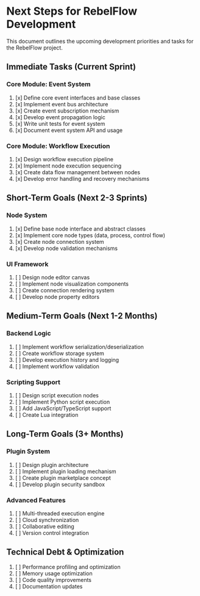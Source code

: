 # Next Steps for RebelFlow Development

This document outlines the upcoming development priorities and tasks for the RebelFlow project.

## Immediate Tasks (Current Sprint)

### Core Module: Event System
1. [x] Define core event interfaces and base classes
2. [x] Implement event bus architecture
3. [x] Create event subscription mechanism
4. [x] Develop event propagation logic
5. [x] Write unit tests for event system
6. [x] Document event system API and usage

### Core Module: Workflow Execution
1. [x] Design workflow execution pipeline
2. [x] Implement node execution sequencing
3. [x] Create data flow management between nodes
4. [x] Develop error handling and recovery mechanisms

## Short-Term Goals (Next 2-3 Sprints)

### Node System
1. [x] Define base node interface and abstract classes
2. [x] Implement core node types (data, process, control flow)
3. [x] Create node connection system
4. [x] Develop node validation mechanisms

### UI Framework
1. [ ] Design node editor canvas
2. [ ] Implement node visualization components
3. [ ] Create connection rendering system
4. [ ] Develop node property editors

## Medium-Term Goals (Next 1-2 Months)

### Backend Logic
1. [ ] Implement workflow serialization/deserialization
2. [ ] Create workflow storage system
3. [ ] Develop execution history and logging
4. [ ] Implement workflow validation

### Scripting Support
1. [ ] Design script execution nodes
2. [ ] Implement Python script execution
3. [ ] Add JavaScript/TypeScript support
4. [ ] Create Lua integration

## Long-Term Goals (3+ Months)

### Plugin System
1. [ ] Design plugin architecture
2. [ ] Implement plugin loading mechanism
3. [ ] Create plugin marketplace concept
4. [ ] Develop plugin security sandbox

### Advanced Features
1. [ ] Multi-threaded execution engine
2. [ ] Cloud synchronization
3. [ ] Collaborative editing
4. [ ] Version control integration

## Technical Debt & Optimization
1. [ ] Performance profiling and optimization
2. [ ] Memory usage optimization
3. [ ] Code quality improvements
4. [ ] Documentation updates
